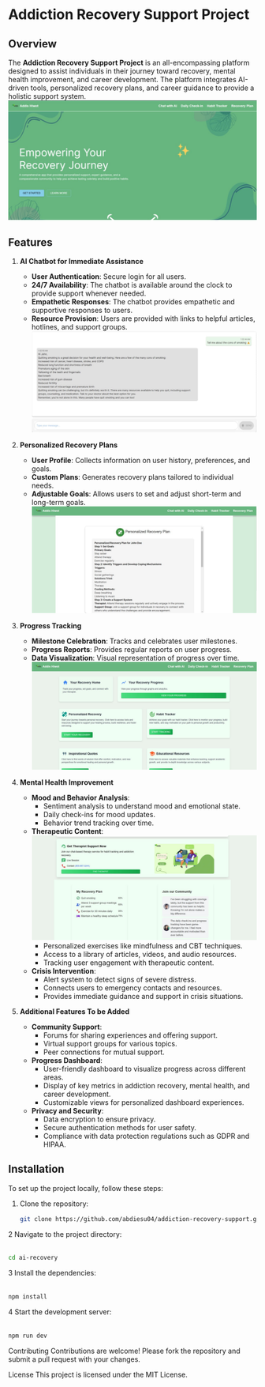 # Addiction Recovery Support Project

## Overview

The **Addiction Recovery Support Project** is an all-encompassing platform designed to assist individuals in their journey toward recovery, mental health improvement, and career development. The platform integrates AI-driven tools, personalized recovery plans, and career guidance to provide a holistic support system.
![Home page](./public/AddisHiwot.jpg)

## Features

1. **AI Chatbot for Immediate Assistance**

   - **User Authentication**: Secure login for all users.
   - **24/7 Availability**: The chatbot is available around the clock to provide support whenever needed.
   - **Empathetic Responses**: The chatbot provides empathetic and supportive responses to users.
   - **Resource Provision**: Users are provided with links to helpful articles, hotlines, and support groups.
![AI chat](./public/chat.jpg)
2. **Personalized Recovery Plans**
   - **User Profile**: Collects information on user history, preferences, and goals.
   - **Custom Plans**: Generates recovery plans tailored to individual needs.
   - **Adjustable Goals**: Allows users to set and adjust short-term and long-term goals.
   ![Recovery Plans](./public/personalized%20recovery%20plans.jpg)

3. **Progress Tracking**
   - **Milestone Celebration**: Tracks and celebrates user milestones.
   - **Progress Reports**: Provides regular reports on user progress.
   - **Data Visualization**: Visual representation of progress over time.
![Home page](./public/home.jpg)
4. **Mental Health Improvement**
   - **Mood and Behavior Analysis**:
     - Sentiment analysis to understand mood and emotional state.
     - Daily check-ins for mood updates.
     - Behavior trend tracking over time.
   - **Therapeutic Content**:
   ![therapist](./public/therapist.jpg)
     - Personalized exercises like mindfulness and CBT techniques.
     - Access to a library of articles, videos, and audio resources.
     - Tracking user engagement with therapeutic content.
   - **Crisis Intervention**:
     - Alert system to detect signs of severe distress.
     - Connects users to emergency contacts and resources.
     - Provides immediate guidance and support in crisis situations.


5. **Additional Features To be Added**
   - **Community Support**:
     - Forums for sharing experiences and offering support.
     - Virtual support groups for various topics.
     - Peer connections for mutual support.
   - **Progress Dashboard**:
     - User-friendly dashboard to visualize progress across different areas.
     - Display of key metrics in addiction recovery, mental health, and career development.
     - Customizable views for personalized dashboard experiences.
   - **Privacy and Security**:
     - Data encryption to ensure privacy.
     - Secure authentication methods for user safety.
     - Compliance with data protection regulations such as GDPR and HIPAA.

## Installation

To set up the project locally, follow these steps:

1. Clone the repository:
   ```bash
   git clone https://github.com/abdiesu04/addiction-recovery-support.git
   ```
2 Navigate to the project directory:

```bash

cd ai-recovery
```
3 Install the dependencies:

```bash

npm install
```
4 Start the development server:

```bash

npm run dev
```
Contributing
Contributions are welcome! Please fork the repository and submit a pull request with your changes.

License
This project is licensed under the MIT License.
